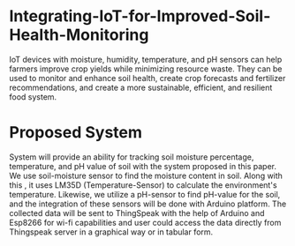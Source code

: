 # Integrating-IoT-for-Improved-Soil-Health-Monitoring
IoT devices with moisture, humidity, temperature, and pH sensors can help farmers improve crop yields while minimizing resource waste. They can be used to monitor and enhance soil health, create crop forecasts and fertilizer recommendations, and create a more sustainable, efficient, and resilient food system.

# Proposed System
System will provide an ability for tracking soil moisture percentage, temperature, and pH value of soil with the system proposed in this paper. We use soil-moisture sensor to find the moisture content in soil. Along with this , it uses LM35D (Temperature-Sensor) to calculate the environment's temperature. Likewise, we utilize a pH-sensor to find pH-value for the soil, and the integration of these sensors will be done with Arduino platform. The collected data will be sent to ThingSpeak with the help of Arduino and Esp8266 for wi-fi capabilities and user could access the data directly from Thingspeak server in a graphical way or in tabular form.
